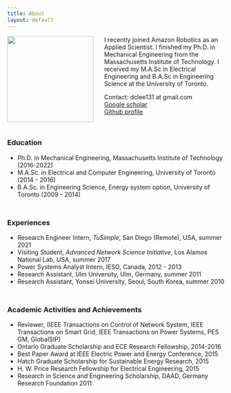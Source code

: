 ```yaml
---
title: About
layout: default
---
```


<img src="/assets/IMG_2816.JPG" width="200" align="left" style="margin: 0px 25px 0px 0px">


I recently joined Amazon Robotics as an Applied Scientist. I finished my Ph.D. in Mechanical Engineering from the Massachusetts Institute of Technology. I received my M.A.Sc in Electrical Engineering and B.A.Sc in Engineering Science at the University of Toronto.

Contact: dclee131 at gmail.com<br/>
[Google scholar](https://scholar.google.com/citations?user=y7OSBigAAAAJ&hl=en)<br/>
[Github profile](https://github.com/dclee131)

&nbsp;

### **Education**
- Ph.D. in Mechanical Engineering, Massachusetts Institute of Technology (2016-2022)
- M.A.Sc. in Electrical and Computer Engineering, University of Toronto (2014 - 2016)
- B.A.Sc. in Engineering Science, Energy system option, University of Toronto (2009 - 2014)
&nbsp;

<hr style="height:10px; visibility:hidden;" />

### **Experiences**
- Research Engineer Intern, *TuSimple*, San Diego (Remote), USA, summer 2021
- Visiting Student, *Advanced Network Science Initiative*, Los Alamos National Lab, USA, summer 2017
- Power Systems Analyst Intern, IESO, Canada, 2012 - 2013
- Research Assistant, Ulm University, Ulm, Germany, summer 2011
- Research Assistant, Yonsei University, Seoul, South Korea, summer 2010

<hr style="height:10px; visibility:hidden;" />

### **Academic Activities and Achievements**
- Reviewer, (IEEE Transactions on Control of Network System, IEEE Transactions on Smart Grid, IEEE Transactions on Power Systems, PES GM, GlobalSIP)
- Ontario Graduate Scholarship and ECE Research Fellowship, 2014-2016
- Best Paper Award at IEEE Electric Power and Energy Conference, 2015
- Hatch Graduate Scholarship for Sustainable Energy Research, 2015
- H. W. Price Research Fellowship for Electrical Engineering, 2015
- Research in Science and Engineering Scholarship, DAAD, Germany Research Foundation 2011


